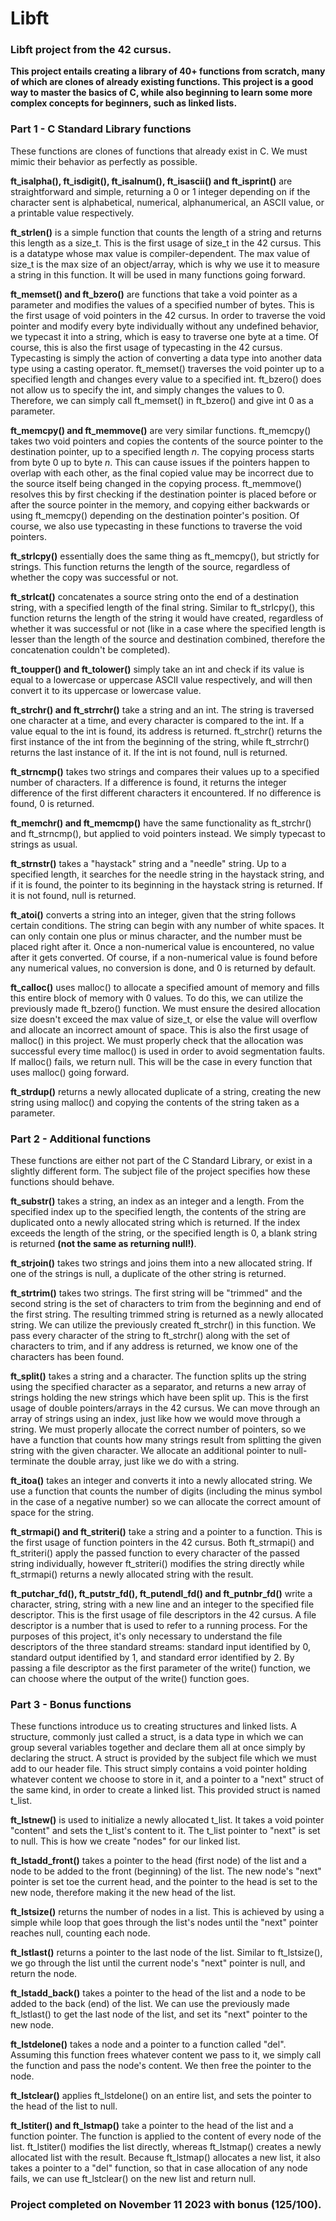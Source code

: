 <meta name="google-site-verification" content="SNtEhsD9ai0xCaFIxlOHJ2hoVveMKf-Iu_Sf_wGufDA" />

# Libft
### Libft project from the 42 cursus.

**This project entails creating a library of 40+ functions from scratch, many of which are clones of already existing functions. This project is a good way to master the basics of C, while also beginning to learn some more complex concepts for beginners, such as linked lists.**

### Part 1 - C Standard Library functions

These functions are clones of functions that already exist in C. We must mimic their behavior as perfectly as possible.

**ft_isalpha(), ft_isdigit(), ft_isalnum(), ft_isascii() and ft_isprint()** are straightforward and simple, returning a 0 or 1 integer depending on if the character sent is alphabetical, numerical, alphanumerical, an ASCII value, or a printable value respectively.

**ft_strlen()** is a simple function that counts the length of a string and returns this length as a size_t. This is the first usage of size_t in the 42 cursus. This is a datatype whose max value is compiler-dependent. The max value of size_t is the max size of an object/array, which is why we use it to measure a string in this function. It will be used in many functions going forward.

**ft_memset() and ft_bzero()** are functions that take a void pointer as a parameter and modifies the values of a specified number of bytes. This is the first usage of void pointers in the 42 cursus. In order to traverse the void pointer and modify every byte individually without any undefined behavior, we typecast it into a string, which is easy to traverse one byte at a time. Of course, this is also the first usage of typecasting in the 42 cursus. Typecasting is simply the action of converting a data type into another data type using a casting operator. ft_memset() traverses the void pointer up to a specified length and changes every value to a specified int. ft_bzero() does not allow us to specify the int, and simply changes the values to 0. Therefore, we can simply call ft_memset() in ft_bzero() and give int 0 as a parameter.

**ft_memcpy() and ft_memmove()** are very similar functions. ft_memcpy() takes two void pointers and copies the contents of the source pointer to the destination pointer, up to a specified length _n_. The copying process starts from byte 0 up to byte _n_. This can cause issues if the pointers happen to overlap with each other, as the final copied value may be incorrect due to the source itself being changed in the copying process. ft_memmove() resolves this by first checking if the destination pointer is placed before or after the source pointer in the memory, and copying either backwards or using ft_memcpy() depending on the destination pointer's position. Of course, we also use typecasting in these functions to traverse the void pointers.

**ft_strlcpy()** essentially does the same thing as ft_memcpy(), but strictly for strings. This function returns the length of the source, regardless of whether the copy was successful or not.

**ft_strlcat()** concatenates a source string onto the end of a destination string, with a specified length of the final string. Similar to ft_strlcpy(), this function returns the length of the string it would have created, regardless of whether it was successful or not (like in a case where the specified length is lesser than the length of the source and destination combined, therefore the concatenation couldn't be completed).

**ft_toupper() and ft_tolower()** simply take an int and check if its value is equal to a lowercase or uppercase ASCII value respectively, and will then convert it to its uppercase or lowercase value.

**ft_strchr() and ft_strrchr()** take a string and an int. The string is traversed one character at a time, and every character is compared to the int. If a value equal to the int is found, its address is returned. ft_strchr() returns the first instance of the int from the beginning of the string, while ft_strrchr() returns the last instance of it. If the int is not found, null is returned.

**ft_strncmp()** takes two strings and compares their values up to a specified number of characters. If a difference is found, it returns the integer difference of the first different characters it encountered. If no difference is found, 0 is returned.

**ft_memchr() and ft_memcmp()** have the same functionality as ft_strchr() and ft_strncmp(), but applied to void pointers instead. We simply typecast to strings as usual.

**ft_strnstr()** takes a "haystack" string and a "needle" string. Up to a specified length, it searches for the needle string in the haystack string, and if it is found, the pointer to its beginning in the haystack string is returned. If it is not found, null is returned.

**ft_atoi()** converts a string into an integer, given that the string follows certain conditions. The string can begin with any number of white spaces. It can only contain one plus or minus character, and the number must be placed right after it. Once a non-numerical value is encountered, no value after it gets converted. Of course, if a non-numerical value is found before any numerical values, no conversion is done, and 0 is returned by default.

**ft_calloc()** uses malloc() to allocate a specified amount of memory and fills this entire block of memory with 0 values. To do this, we can utilize the previously made ft_bzero() function. We must ensure the desired allocation size doesn't exceed the max value of size_t, or else the value will overflow and allocate an incorrect amount of space. This is also the first usage of malloc() in this project. We must properly check that the allocation was successful every time malloc() is used in order to avoid segmentation faults. If malloc() fails, we return null. This will be the case in every function that uses malloc() going forward.

**ft_strdup()** returns a newly allocated duplicate of a string, creating the new string using malloc() and copying the contents of the string taken as a parameter.

### Part 2 - Additional functions

These functions are either not part of the C Standard Library, or exist in a slightly different form. The subject file of the project specifies how these functions should behave.

**ft_substr()** takes a string, an index as an integer and a length. From the specified index up to the specified length, the contents of the string are duplicated onto a newly allocated string which is returned. If the index exceeds the length of the string, or the specified length is 0, a blank string is returned **(not the same as returning null!)**.

**ft_strjoin()** takes two strings and joins them into a new allocated string. If one of the strings is null, a duplicate of the other string is returned.

**ft_strtrim()** takes two strings. The first string will be "trimmed" and the second string is the set of characters to trim from the beginning and end of the first string. The resulting trimmed string is returned as a newly allocated string. We can utilize the previously created ft_strchr() in this function. We pass every character of the string to ft_strchr() along with the set of characters to trim, and if any address is returned, we know one of the characters has been found.

**ft_split()** takes a string and a character. The function splits up the string using the specified character as a separator, and returns a new array of strings holding the new strings which have been split up. This is the first usage of double pointers/arrays in the 42 cursus. We can move through an array of strings using an index, just like how we would move through a string. We must properly allocate the correct number of pointers, so we have a function that counts how many strings result from splitting the given string with the given character. We allocate an additional pointer to null-terminate the double array, just like we do with a string.

**ft_itoa()** takes an integer and converts it into a newly allocated string. We use a function that counts the number of digits (including the minus symbol in the case of a negative number) so we can allocate the correct amount of space for the string.

**ft_strmapi() and ft_striteri()** take a string and a pointer to a function. This is the first usage of function pointers in the 42 cursus. Both ft_strmapi() and ft_striteri() apply the passed function to every character of the passed string individually, however ft_striteri() modifies the string directly while ft_strmapi() returns a newly allocated string with the result.

**ft_putchar_fd(), ft_putstr_fd(), ft_putendl_fd() and ft_putnbr_fd()** write a character, string, string with a new line and an integer to the specified file descriptor. This is the first usage of file descriptors in the 42 cursus. A file descriptor is a number that is used to refer to a running process. For the purposes of this project, it's only necessary to understand the file descriptors of the three standard streams: standard input identified by 0, standard output identified by 1, and standard error identified by 2. By passing a file descriptor as the first parameter of the write() function, we can choose where the output of the write() function goes.

### Part 3 - Bonus functions

These functions introduce us to creating structures and linked lists. A structure, commonly just called a struct, is a data type in which we can group several variables together and declare them all at once simply by declaring the struct. A struct is provided by the subject file which we must add to our header file. This struct simply contains a void pointer holding whatever content we choose to store in it, and a pointer to a "next" struct of the same kind, in order to create a linked list. This provided struct is named t_list.

**ft_lstnew()** is used to initialize a newly allocated t_list. It takes a void pointer "content" and sets the t_list's content to it. The t_list pointer to "next" is set to null. This is how we create "nodes" for our linked list.

**ft_lstadd_front()** takes a pointer to the head (first node) of the list and a node to be added to the front (beginning) of the list. The new node's "next" pointer is set toe the current head, and the pointer to the head is set to the new node, therefore making it the new head of the list.

**ft_lstsize()** returns the number of nodes in a list. This is achieved by using a simple while loop that goes through the list's nodes until the "next" pointer reaches null, counting each node.

**ft_lstlast()** returns a pointer to the last node of the list. Similar to ft_lstsize(), we go through the list until the current node's "next" pointer is null, and return the node.

**ft_lstadd_back()** takes a pointer to the head of the list and a node to be added to the back (end) of the list. We can use the previously made ft_lstlast() to get the last node of the list, and set its "next" pointer to the new node.

**ft_lstdelone()** takes a node and a pointer to a function called "del". Assuming this function frees whatever content we pass to it, we simply call the function and pass the node's content. We then free the pointer to the node.

**ft_lstclear()** applies ft_lstdelone() on an entire list, and sets the pointer to the head of the list to null.

**ft_lstiter() and ft_lstmap()** take a pointer to the head of the list and a function pointer. The function is applied to the content of every node of the list. ft_lstiter() modifies the list directly, whereas ft_lstmap() creates a newly allocated list with the result. Because ft_lstmap() allocates a new list, it also takes a pointer to a "del" function, so that in case allocation of any node fails, we can use ft_lstclear() on the new list and return null.

### Project completed on November 11 2023 with bonus (125/100).
